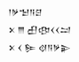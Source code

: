 <div class='block'>
<div class='line'>𒁹𒃻𒈠𒀀𒆪</div>
<div class='line'>𒉽 𒐈 𒌷𒂦𒌋𒌋𒁺</div>
<div class='line'>𒉽 𒌋 𒌉 𒋼𒀀𒃻𒉌</div>
</div>